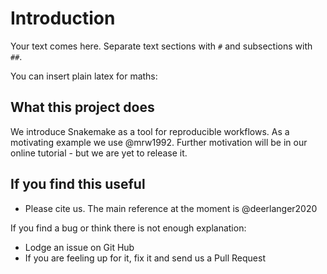 # Introduction

Your text comes here. Separate text sections with `#` and subsections with `##`.

You can insert plain latex for maths:

## What this project does

We introduce Snakemake as a tool for reproducible workflows.
As a motivating example we use @mrw1992.
Further motivation will be in our online tutorial - but we are yet to release it.

## If you find this useful

* Please cite us. The main reference at the moment is @deerlanger2020

If you find a bug or think there is not enough explanation:

* Lodge an issue on Git Hub
* If you are feeling up for it, fix it and send us a Pull Request

